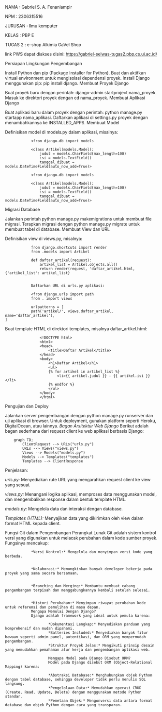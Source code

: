 NAMA : Gabriel S. A. Fenanlampir


NPM : 2306315516


JURUSAN : Ilmu komputer 


KELAS : PBP E 


TUGAS 2 : e-shop Alkimia GaVel Shop



link PWS dapat diakses disini: https://gabriel-selwas-tugas2.pbp.cs.ui.ac.id/

Persiapan Lingkungan Pengembangan

Install Python dan pip (Package Installer for Python).
Buat dan aktifkan virtual environment untuk mengisolasi dependensi proyek.
Install Django menggunakan pip: pip install django.
Membuat Proyek Django

Buat proyek baru dengan perintah: django-admin startproject nama_proyek.
Masuk ke direktori proyek dengan cd nama_proyek.
Membuat Aplikasi Django

Buat aplikasi baru dalam proyek dengan perintah: python manage.py startapp nama_aplikasi.
Daftarkan aplikasi di settings.py proyek dengan menambahkannya ke INSTALLED_APPS.
Membuat Model

Definisikan model di models.py dalam aplikasi, misalnya:
```
            <from django.db import models

            <class Artikel(models.Model):
                judul = models.CharField(max_length=100)
                isi = models.TextField()
                tanggal_dibuat = models.DateTimeField(auto_now_add=True)>
                
            <from django.db import models

            <class Artikel(models.Model):
                judul = models.CharField(max_length=100)
                isi = models.TextField()
                tanggal_dibuat = models.DateTimeField(auto_now_add=True)>
```
Migrasi Database

Jalankan perintah python manage.py makemigrations untuk membuat file migrasi.
Terapkan migrasi dengan python manage.py migrate untuk membuat tabel di database.
Membuat View dan URL

Definisikan view di views.py, misalnya:

```
            from django.shortcuts import render
            from .models import Artikel

            def daftar_artikel(request):
                artikel_list = Artikel.objects.all()
                return render(request, 'daftar_artikel.html,{'artikel_list': artikel_list}


            Daftarkan URL di urls.py aplikasi:
            
            <from django.urls import path
            from . import views

            urlpatterns = [
            path('artikel/', views.daftar_artikel, name='daftar_artikel'),
]
```

Buat template HTML di direktori templates, misalnya daftar_artikel.html:

```
                <!DOCTYPE html>
                <html>
                <head>
                    <title>Daftar Artikel</title>
                </head>
                <body>
                    <h1>Daftar Artikel</h1>
                    <ul>
                    {% for artikel in artikel_list %}
                        <li>{{ artikel.judul }} - {{ artikel.isi }}</li>
                    {% endfor %}
                    </ul>
                </body>
                </html>
```

Pengujian dan Deploy

Jalankan server pengembangan dengan python manage.py runserver dan uji aplikasi di browser.
Untuk deployment, gunakan platform seperti Heroku, DigitalOcean, atau lainnya.
*Bagan Arsitektur Web Django*
Berikut adalah bagan sederhana dari request client ke web aplikasi berbasis Django:

```mermaid
    graph TD;
        ClientRequest --> URLs("urls.py")
        URLs --> Views("views.py")
        Views --> Models("models.py")
        Models --> Templates("templates")
        Templates --> ClientResponse
```

Penjelasan:

*urls.py:* Menyediakan rute URL yang mengarahkan request client ke view yang sesuai.


*views.py:* Menangani logika aplikasi, memproses data menggunakan model, dan mengembalikan response dalam bentuk template HTML.


*models.py:* Mengelola data dan interaksi dengan database.


*Templates (HTML):* Menyajikan data yang dikirimkan oleh view dalam format HTML kepada client.


Fungsi Git dalam Pengembangan Perangkat Lunak
Git adalah sistem kontrol versi yang digunakan untuk melacak perubahan dalam kode sumber proyek. Fungsinya mencakup:

                *Versi Kontrol:* Mengelola dan menyimpan versi kode yang berbeda.


                *Kolaborasi:* Memungkinkan banyak developer bekerja pada proyek yang sama secara bersamaan.


                *Branching dan Merging:* Membantu membuat cabang pengembangan terpisah dan menggabungkannya kembali setelah selesai.


                *Histori Perubahan:* Menyimpan riwayat perubahan kode untuk referensi dan pemulihan di masa depan.
                Mengapa Memulai Dengan Django?
                Django adalah framework yang ideal untuk pemula karena:

                        *Dokumentasi Lengkap:* Menyediakan panduan yang komprehensif dan mudah dipahami.
                        *Batteries Included:* Menyediakan banyak fitur bawaan seperti admin panel, autentikasi, dan ORM yang mempermudah pengembangan.
                        *Struktur Proyek Jelas:* Mengikuti prinsip desain yang memudahkan pemahaman alur kerja dan pengembangan aplikasi web.

                        Mengapa Model pada Django Disebut ORM?
                        Model pada Django disebut ORM (Object-Relational Mapping) karena:

                        *Abstraksi Database:* Menghubungkan objek Python dengan tabel database, sehingga developer tidak perlu menulis SQL langsung.
                        *Pengelolaan Data:* Memudahkan operasi CRUD (Create, Read, Update, Delete) dengan menggunakan metode Python standar.
                        *Pemetaan Objek:* Mengonversi data antara format database dan objek Python dengan cara yang transparan.

